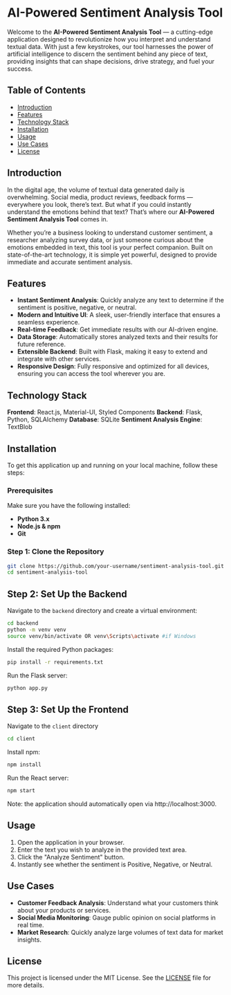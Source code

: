 # AI-Powered Sentiment Analysis Tool

Welcome to the **AI-Powered Sentiment Analysis Tool** — a cutting-edge application designed to revolutionize how you interpret and understand textual data. With just a few keystrokes, our tool harnesses the power of artificial intelligence to discern the sentiment behind any piece of text, providing insights that can shape decisions, drive strategy, and fuel your success.

## Table of Contents

- [Introduction](#introduction)
- [Features](#features)
- [Technology Stack](#Technology-Stack)
- [Installation](#installation)
- [Usage](#usage)
- [Use Cases](#Use-Cases)
- [License](#license)

## Introduction

In the digital age, the volume of textual data generated daily is overwhelming. Social media, product reviews, feedback forms — everywhere you look, there’s text. But what if you could instantly understand the emotions behind that text? That’s where our **AI-Powered Sentiment Analysis Tool** comes in.

Whether you’re a business looking to understand customer sentiment, a researcher analyzing survey data, or just someone curious about the emotions embedded in text, this tool is your perfect companion. Built on state-of-the-art technology, it is simple yet powerful, designed to provide immediate and accurate sentiment analysis.

## Features

- **Instant Sentiment Analysis**: Quickly analyze any text to determine if the sentiment is positive, negative, or neutral.
- **Modern and Intuitive UI**: A sleek, user-friendly interface that ensures a seamless experience.
- **Real-time Feedback**: Get immediate results with our AI-driven engine.
- **Data Storage**: Automatically stores analyzed texts and their results for future reference.
- **Extensible Backend**: Built with Flask, making it easy to extend and integrate with other services.
- **Responsive Design**: Fully responsive and optimized for all devices, ensuring you can access the tool wherever you are.

## Technology Stack

**Frontend**: React.js, Material-UI, Styled Components
**Backend**: Flask, Python, SQLAlchemy
**Database**: SQLite
**Sentiment Analysis Engine**: TextBlob

## Installation

To get this application up and running on your local machine, follow these steps:

### Prerequisites

Make sure you have the following installed:

- **Python 3.x**
- **Node.js & npm**
- **Git**

### Step 1: Clone the Repository

```bash
git clone https://github.com/your-username/sentiment-analysis-tool.git
cd sentiment-analysis-tool
```
## Step 2: Set Up the Backend

Navigate to the `backend` directory and create a virtual environment:

```bash
cd backend
python -m venv venv
source venv/bin/activate OR venv\Scripts\activate #if Windows 
```

Install the required Python packages:

```bash
pip install -r requirements.txt
```

Run the Flask server:

```bash
python app.py 
```

## Step 3: Set Up the Frontend 

Navigate to the `client` directory 

```bash
cd client
```

Install npm:

```bash
npm install 
```

Run the React server:

```bash
npm start
```

Note: the application should automatically open via http://localhost:3000.

## Usage

1. Open the application in your browser.
2. Enter the text you wish to analyze in the provided text area.
3. Click the "Analyze Sentiment" button.
4. Instantly see whether the sentiment is Positive, Negative, or Neutral.

## Use Cases

- **Customer Feedback Analysis**: Understand what your customers think about your products or services.
- **Social Media Monitoring**: Gauge public opinion on social platforms in real time.
- **Market Research**: Quickly analyze large volumes of text data for market insights.

## License

This project is licensed under the MIT License. See the [LICENSE](LICENSE) file for more details.
